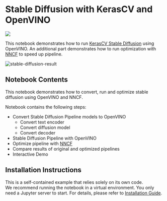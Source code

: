 # Stable Diffusion with KerasCV and OpenVINO

<img referrerpolicy="no-referrer-when-downgrade" src="https://static.scarf.sh/a.png?x-pxid=5b5a4db0-7875-4bfb-bdbd-01698b5b1a77&file=notebooks/stable-diffusion-keras-cv/README.md" />

This notebook demonstrates how to run [KerasCV Stable Diffusion](https://www.tensorflow.org/tutorials/generative/generate_images_with_stable_diffusion) using OpenVINO. An additional part demonstrates how to run optimization with [NNCF](https://github.com/openvinotoolkit/nncf/) to speed up pipeline.

![stable-diffusion-result](https://github.com/openvinotoolkit/openvino_notebooks/assets/67365453/4dc86beb-cbdf-48da-8465-f9079d15a7fd)

## Notebook Contents

This notebook demonstrates how to convert, run and optimize stable diffusion using OpenVINO and NNCF.

Notebook contains the following steps:

- Convert Stable Diffusion Pipeline models to OpenVINO
  - Convert text encoder
  - Convert diffusion model
  - Convert decoder
- Stable Diffusion Pipeline with OpenVINO
- Optimize pipeline with [NNCF](https://github.com/openvinotoolkit/nncf/)
- Compare results of original and optimized pipelines
- Interactive Demo

## Installation Instructions

This is a self-contained example that relies solely on its own code.</br>
We recommend running the notebook in a virtual environment. You only need a Jupyter server to start.
For details, please refer to [Installation Guide](../../README.md).